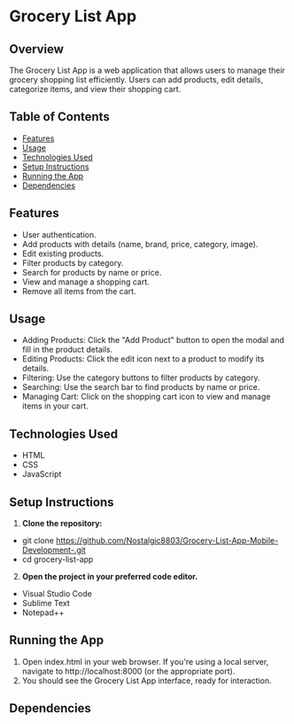 # Grocery List App

## Overview

<p>The Grocery List App is a web application that allows users to manage their grocery shopping list efficiently. Users can add products, edit details, categorize items, and view their shopping cart.<p>

## Table of Contents

- [Features](#features)
- [Usage](#usage)
- [Technologies Used](#technologies-used)
- [Setup Instructions](#setup-instructions)
- [Running the App](#running-the-app)
- [Dependencies](#dependencies)

## Features

- User authentication.
- Add products with details (name, brand, price, category, image).
- Edit existing products.
- Filter products by category.
- Search for products by name or price.
- View and manage a shopping cart.
- Remove all items from the cart.

## Usage

- Adding Products: Click the "Add Product" button to open the modal and fill in the product details.
- Editing Products: Click the edit icon next to a product to modify its details.
- Filtering: Use the category buttons to filter products by category.
- Searching: Use the search bar to find products by name or price.
- Managing Cart: Click on the shopping cart icon to view and manage items in your cart.

## Technologies Used

- HTML
- CSS
- JavaScript

## Setup Instructions

1. **Clone the repository:**

- git clone https://github.com/Nostalgic8803/Grocery-List-App-Mobile-Development-.git
- cd grocery-list-app

2. **Open the project in your preferred code editor.**

- Visual Studio Code
- Sublime Text
- Notepad++

## Running the App

1. Open index.html in your web browser. If you're using a local server, navigate to http://localhost:8000 (or the appropriate port).
2. You should see the Grocery List App interface, ready for interaction.

## Dependencies

<script src="https://code.iconify.design/iconify-icon/1.0.2/iconify-icon.min.js"></script>
